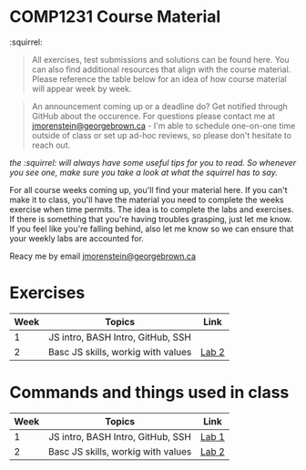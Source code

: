 # COMP1231 Course Material

:squirrel:
> All exercises, test submissions and solutions can be found here. You can also find additional resources that align with the course material. Please reference the table below for an idea of how course material will appear week by week.

> An announcement coming up or a deadline do? Get notified through GitHub about the occurence. For questions please contact me at jmorenstein@georgebrown.ca - I'm able to schedule one-on-one time outside of class or set up ad-hoc reviews, so please don't hesitate to reach out.

 *the :squirrel: will always have some useful tips for you to read. So whenever you see one, make sure you take a look at what the squirrel has to say.*

 For all course weeks coming up, you'll find your material here. If you can't make it to class, you'll have the material you need to complete the weeks exercise when time permits. The idea is to complete the labs and exercises. If there is something that you're having troubles grasping, just let me know. If you feel like you're falling behind, also let me know so we can ensure that your weekly labs are accounted for.

 Reacy me by email jmorenstein@georgebrown.ca

 <h1>Exercises</h1>

 | Week          | Topics                            | Link                    |
| ------------- |:---------------------------------:|:-----------------------:|
| 1             | JS intro, BASH Intro, GitHub, SSH |  |
| 2             | Basc JS skills, workig with values| [Lab 2](./exercises/week-02)

 # Commands and things used in class

 | Week          | Topics                            | Link                    |
| ------------- |:---------------------------------:|:-----------------------:|
| 1             | JS intro, BASH Intro, GitHub, SSH | [Lab 1](./labs/week-01) |
| 2             | Basc JS skills, workig with values| [Lab 2](./labs/week-02)

